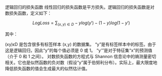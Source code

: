逻辑回归的损失函数
线性回归的损失函数是平方损失。逻辑回归的损失函数是对数损失函数，定义如下：


  $$Log Loss = \sum_{(x,y)\in D} -ylog(y') - (1 - y)log(1 - y')$$


其中：

(xy)ϵD 是包含很多有标签样本 (x,y) 的数据集。
“y”是有标签样本中的标签。由于这是逻辑回归，因此“y”的每个值必须是 0 或 1。
“y'”是对于特征集“x”的预测值（介于 0 和 1 之间）。
对数损失函数的方程式与 Shannon 信息论中的熵测量密切相关。它也是似然函数的负对数（假设“y”属于伯努利分布）。实际上，最大限度地降低损失函数的值会生成最大的似然估计值。
